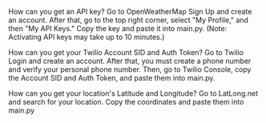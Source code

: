 How can you get an API key?
Go to OpenWeatherMap Sign Up and create an account. After that, go to the top right corner, select "My Profile," and then "My API Keys." Copy the key and paste it into main.py. (Note: Activating API keys may take up to 10 minutes.)

How can you get your Twilio Account SID and Auth Token?
Go to Twilio Login and create an account. After that, you must create a phone number and verify your personal phone number. Then, go to Twilio Console, copy the Account SID and Auth Token, and paste them into main.py.

How can you get your location's Latitude and Longitude?
Go to LatLong.net and search for your location. Copy the coordinates and paste them into main.py
